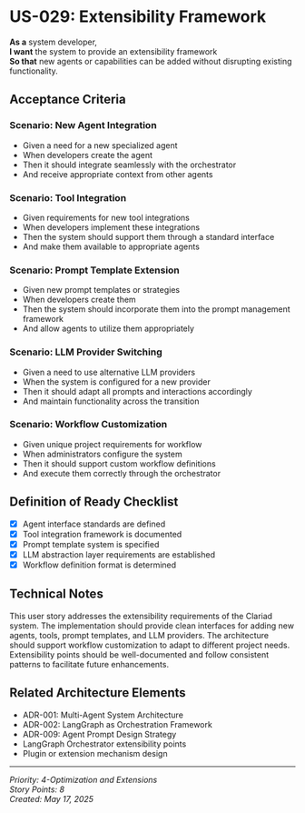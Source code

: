 # US-029: Extensibility Framework

**As a** system developer,  
**I want** the system to provide an extensibility framework  
**So that** new agents or capabilities can be added without disrupting existing functionality.

## Acceptance Criteria

### Scenario: New Agent Integration
- Given a need for a new specialized agent
- When developers create the agent
- Then it should integrate seamlessly with the orchestrator
- And receive appropriate context from other agents

### Scenario: Tool Integration
- Given requirements for new tool integrations
- When developers implement these integrations
- Then the system should support them through a standard interface
- And make them available to appropriate agents

### Scenario: Prompt Template Extension
- Given new prompt templates or strategies
- When developers create them
- Then the system should incorporate them into the prompt management framework
- And allow agents to utilize them appropriately

### Scenario: LLM Provider Switching
- Given a need to use alternative LLM providers
- When the system is configured for a new provider
- Then it should adapt all prompts and interactions accordingly
- And maintain functionality across the transition

### Scenario: Workflow Customization
- Given unique project requirements for workflow
- When administrators configure the system
- Then it should support custom workflow definitions
- And execute them correctly through the orchestrator

## Definition of Ready Checklist

- [x] Agent interface standards are defined
- [x] Tool integration framework is documented
- [x] Prompt template system is specified
- [x] LLM abstraction layer requirements are established
- [x] Workflow definition format is determined

## Technical Notes

This user story addresses the extensibility requirements of the Clariad system. The implementation should provide clean interfaces for adding new agents, tools, prompt templates, and LLM providers. The architecture should support workflow customization to adapt to different project needs. Extensibility points should be well-documented and follow consistent patterns to facilitate future enhancements.

## Related Architecture Elements

- ADR-001: Multi-Agent System Architecture
- ADR-002: LangGraph as Orchestration Framework
- ADR-009: Agent Prompt Design Strategy
- LangGraph Orchestrator extensibility points
- Plugin or extension mechanism design

---

*Priority: 4-Optimization and Extensions*  
*Story Points: 8*  
*Created: May 17, 2025*